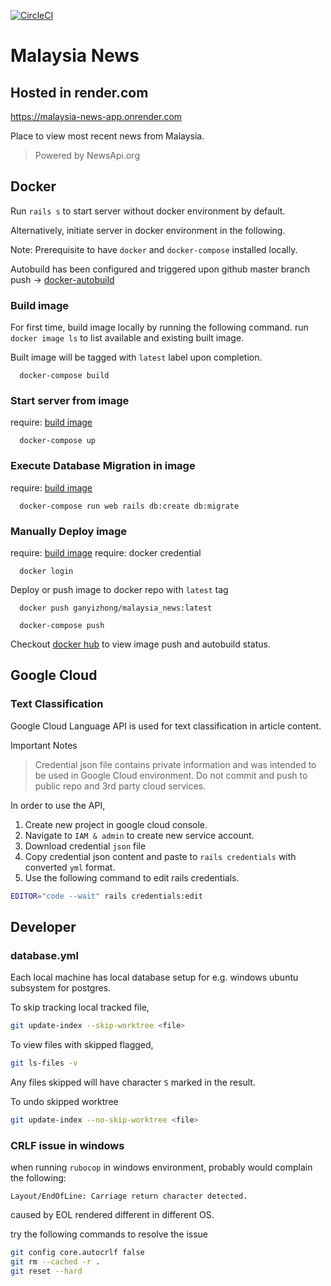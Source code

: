 [![CircleCI](https://circleci.com/gh/yzgan/malaysia_news.svg?style=svg)](https://circleci.com/gh/yzgan/malaysia_news)
# Malaysia News 

## Hosted in render.com
https://malaysia-news-app.onrender.com

Place to view most recent news from Malaysia.

> Powered by NewsApi.org

## Docker
Run `rails s` to start server without docker environment by default.

Alternatively, initiate server in docker environment in the following.

Note: Prerequisite to have `docker` and `docker-compose` installed locally.

Autobuild has been configured and triggered upon github master branch push -> [docker-autobuild](https://cloud.docker.com/repository/docker/ganyizhong/malaysia_news/builds)

### Build image
For first time, build image locally by running the following command. run `docker image ls` to list available and existing built image. 

Built image will be tagged with `latest` label upon completion.
```
  docker-compose build
```
### Start server from image
require: [build image](#build-image)
```
  docker-compose up
```
### Execute Database Migration in image
require: [build image](#build-image)
```
  docker-compose run web rails db:create db:migrate
```
### Manually Deploy image
require: [build image](#build-image)
require: docker credential
```
  docker login 
```
Deploy or push image to docker repo with `latest` tag
```
  docker push ganyizhong/malaysia_news:latest
```
```
  docker-compose push
```
Checkout [docker hub](https://cloud.docker.com/repository/docker/ganyizhong/malaysia_news/general) to view image push and autobuild status.

## Google Cloud
### Text Classification
Google Cloud Language API is used for text classification in article content. 

Important Notes
> Credential json file contains private information and was intended to be used in Google Cloud environment.
> Do not commit and push to public repo and 3rd party cloud services.

In order to use the API, 
1. Create new project in google cloud console.
1. Navigate to `IAM & admin` to create new service account.
1. Download credential `json` file
1. Copy credential json content and paste to `rails credentials` with converted `yml` format.
1. Use the following command to edit rails credentials.
```sh
EDITOR="code --wait" rails credentials:edit
```

## Developer
### database.yml
Each local machine has local database setup for e.g. windows ubuntu subsystem for postgres.

To skip tracking local tracked file, 
```sh
git update-index --skip-worktree <file>
```
To view files with skipped flagged,
```sh
git ls-files -v
```
Any files skipped will have character `S` marked in the result.

To undo skipped worktree
```sh
git update-index --no-skip-worktree <file>
```
### CRLF issue in windows
when running `rubocop` in windows environment, probably would complain the following:
```
Layout/EndOfLine: Carriage return character detected.
```
caused by EOL rendered different in different OS.

try the following commands to resolve the issue
```sh
git config core.autocrlf false 
git rm --cached -r . 
git reset --hard
```
